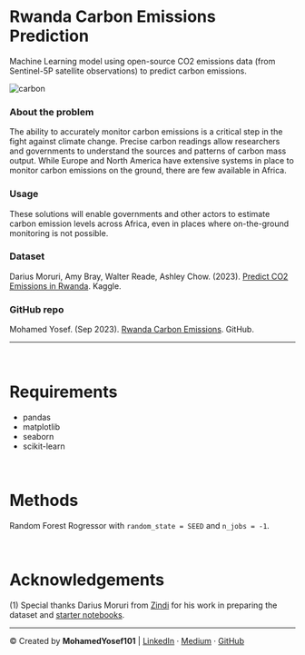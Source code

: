 # Rwanda Carbon Emissions Prediction
Machine Learning model using open-source CO2 emissions data (from Sentinel-5P satellite observations) to predict carbon emissions.

![carbon](https://github.com/mohamedyosef101/rwanda-carbon-emissions/assets/118842452/e3f34c2d-b358-44a5-b11f-799ec6d1160a)


### **About the problem**
The ability to accurately monitor carbon emissions is a critical step in the fight against climate change. Precise carbon readings allow researchers and governments to understand the sources and patterns of carbon mass output. While Europe and North America have extensive systems in place to monitor carbon emissions on the ground, there are few available in Africa.

### **Usage**
These solutions will enable governments and other actors to estimate carbon emission levels across Africa, even in places where on-the-ground monitoring is not possible.

### **Dataset**
Darius Moruri, Amy Bray, Walter Reade, Ashley Chow. (2023). [Predict CO2 Emissions in Rwanda](https://kaggle.com/competitions/playground-series-s3e20). Kaggle. 

### **GitHub repo**
Mohamed Yosef. (Sep 2023). [Rwanda Carbon Emissions](https://github.com/mohamedyosef101/rwanda-carbon-emissions). GitHub.

<hr>
<div><br></div>

# **Requirements**
- pandas
- matplotlib
- seaborn
- scikit-learn

<div><br></div>

# **Methods**
Random Forest Rogressor with `random_state = SEED` and `n_jobs = -1`.

<div><br></div>


# **Acknowledgements**
(1) Special thanks Darius Moruri from [Zindi](https://zindi.africa/) for his work in preparing the dataset and [starter notebooks](https://www.kaggle.com/code/inversion/getting-started-eda).

<hr>

<p>
&copy; Created by <b>MohamedYosef101</b> | 
	<a href="https://linkedin.com/in/mohamedyosef101">LinkedIn</a> &centerdot;
	<a href="https://medium.com/in/@mohamedyosef101">Medium</a> &centerdot;
	<a href="https://github.com/mohamedyosef101">GitHub</a>
</p>
